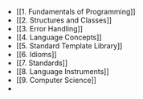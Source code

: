 - [[1. Fundamentals of Programming]]
- [[2. Structures and Classes]]
- [[3. Error Handling]]
- [[4. Language Concepts]]
- [[5. Standard Template Library]]
- [[6. Idioms]]
- [[7. Standards]]
- [[8. Language Instruments]]
- [[9. Computer Science]]
- 
